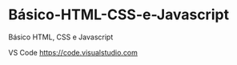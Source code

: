 # Básico-HTML-CSS-e-Javascript
Básico HTML, CSS e Javascript

VS Code https://code.visualstudio.com

